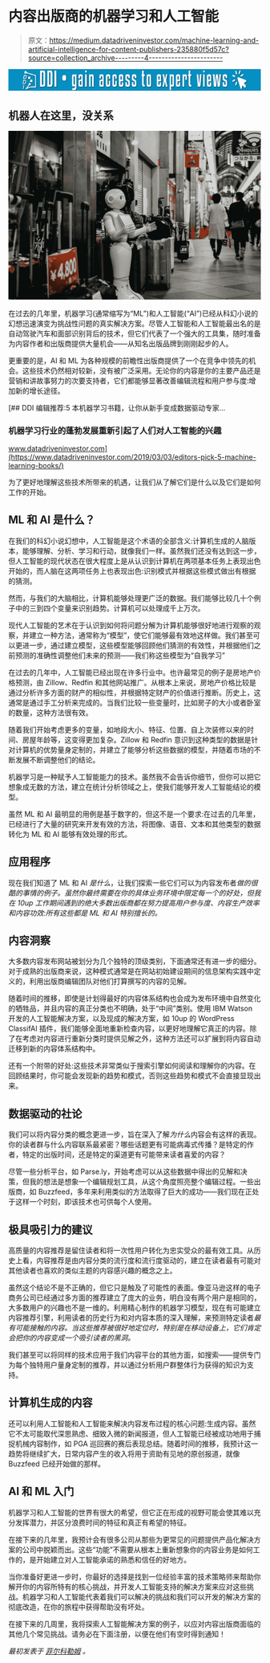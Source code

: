 # 内容出版商的机器学习和人工智能

> 原文：<https://medium.datadriveninvestor.com/machine-learning-and-artificial-intelligence-for-content-publishers-235880f5d57c?source=collection_archive---------4----------------------->

[![](img/1f2cc857cff32283cfa496348cf4da1b.png)](https://upscri.be/b2a0d6/)

## 机器人在这里，没关系

![](img/59fec62f895de01602891b257393c422.png)

在过去的几年里，机器学习(通常缩写为“ML”)和人工智能(“AI”)已经从科幻小说的幻想迅速演变为挑战性问题的真实解决方案。尽管人工智能和人工智能最出名的是自动驾驶汽车和面部识别背后的技术，但它们代表了一个强大的工具集，随时准备为内容作者和出版商提供大量机会——从知名出版品牌到刚刚起步的人。

更重要的是，AI 和 ML 为各种规模的前瞻性出版商提供了一个在竞争中领先的机会。这些技术仍然相对较新，没有被广泛采用。无论你的内容是你的主要产品还是营销和讲故事努力的次要支持者，它们都能够显著改善编辑流程和用户参与度:增加新的增长途径。

[](https://www.datadriveninvestor.com/2019/03/03/editors-pick-5-machine-learning-books/) [## DDI 编辑推荐:5 本机器学习书籍，让你从新手变成数据驱动专家…

### 机器学习行业的蓬勃发展重新引起了人们对人工智能的兴趣

www.datadriveninvestor.com](https://www.datadriveninvestor.com/2019/03/03/editors-pick-5-machine-learning-books/) 

为了更好地理解这些技术所带来的机遇，让我们从了解它们是什么以及它们是如何工作的开始。

## ML 和 AI 是什么？

在我们的科幻小说幻想中，人工智能是这个术语的全部含义:计算机生成的人脑版本，能够理解、分析、学习和行动，就像我们一样。虽然我们还没有达到这一步，但人工智能的现代状态在很大程度上是从认识到计算机在两项基本任务上表现出色开始的，而人脑在这两项任务上也表现出色:识别模式并根据这些模式做出有根据的猜测。

然而，与我们的大脑相比，计算机能够处理更广泛的数据。我们能够比较几十个例子中的三到四个变量来识别趋势。计算机可以处理成千上万次。

现代人工智能的艺术在于认识到如何将问题分解为计算机能够很好地进行观察的观察，并建立一种方法，通常称为“模型”，使它们能够最有效地这样做。我们甚至可以更进一步，通过建立模型，这些模型能够回顾他们猜测的有效性，并根据他们之前预测的准确性调整他们未来的预测——我们称这些模型为“自我学习”

在过去的几年中，人工智能已经出现在许多行业中。也许最常见的例子是房地产价格预测，由 Zillow、Redfin 和其他网站推广。从根本上来说，房地产价格比较是通过分析许多方面的财产的相似性，并根据特定财产的价值进行推断。历史上，这通常是通过手工分析来完成的。当我们比较一些变量时，比如房子的大小或者卧室的数量，这种方法很有效。

随着我们开始考虑更多的变量，如地段大小、特征、位置、自上次装修以来的时间、房屋年龄等，这变得更加复杂。Zillow 和 Redfin 意识到这种类型的数据是针对计算机的优势量身定制的，并建立了能够分析这些数据的模型，并随着市场的不断发展不断调整他们的结论。

机器学习是一种赋予人工智能能力的技术。虽然我不会告诉你细节，但你可以把它想象成无数的方法，建立在统计分析领域之上，使我们能够开发人工智能结论的模型。

虽然 ML 和 AI 最明显的用例是基于数字的，但这不是一个要求:在过去的几年里，已经进行了大量的研究来开发有效的方法，将图像、语音、文本和其他类型的数据转化为 ML 和 AI 能够有效处理的形式。

## 应用程序

现在我们知道了 ML 和 AI *是什么*，让我们探索一些它们可以为内容发布者*做的很酷的事情的例子。虽然你最终需要在你的具体业务环境中限定每一个的好处，但我在 10up 工作期间遇到的绝大多数出版商都在努力提高用户参与度、内容生产效率和内容功效:所有这些都是 ML 和 AI 特别擅长的。*

## 内容洞察

大多数内容发布网站被划分为几个独特的顶级类别，下面通常还有进一步的细分。对于成熟的出版商来说，这种模式通常是在网站初始建设期间的信息架构实践中定义的，利用出版商编辑团队对他们打算撰写的内容的见解。

随着时间的推移，即使是计划得最好的内容体系结构也会成为发布环境中自然变化的牺牲品，并且内容的真正分类也不明确，处于“中间”类别。使用 IBM Watson 开发的人工智能解决方案，以及现成的解决方案，如 10up 的 WordPress ClassifAI 插件，我们能够全面地重新检查内容，以更好地理解它真正的内容。除了在考虑对内容进行重新分类时提供见解之外，这种方法还可以扩展到将内容自动迁移到新的内容体系结构中。

还有一个附带的好处:这些技术非常类似于搜索引擎如何阅读和理解你的内容。在回顾结果时，你可能会发现新的趋势和模式，否则这些趋势和模式不会直接显现出来。

## 数据驱动的社论

我们可以将内容分类的概念更进一步，旨在深入了解*为什么*内容会有这样的表现。你的读者群与什么内容联系最紧密？哪些话题更有可能病毒式传播？是特定的作者，特定的出版时间，还是特定的渠道更有可能带来读者喜爱的内容？

尽管一些分析平台，如 Parse.ly，开始考虑可以从这些数据中得出的见解和决策，但我的想法是想象一个编辑规划工具，从这个角度照亮整个编辑过程。一些出版商，如 Buzzfeed，多年来利用类似的方法取得了巨大的成功——我们现在正处于这样一个时刻，即该技术也可供每个人使用。

## 极具吸引力的建议

高质量的内容推荐是留住读者和将一次性用户转化为忠实受众的最有效工具。从历史上看，内容推荐是由内容分类的流行度和流行度驱动的，建立在读者最有可能对其他读者也喜欢的类似主题的内容感兴趣的概念之上。

虽然这个结论不是不正确的，但它只是触及了可能性的表面。像亚马逊这样的电子商务公司已经通过多方面的推荐建立了庞大的业务，明白没有两个用户是相同的，大多数用户的兴趣也不是一维的。利用精心制作的机器学习模型，现在有可能建立内容推荐引擎，利用读者的历史行为和对内容本质的深入理解，来预测特定读者*最有可能接触的内容。当这些推荐被很好地定位时，特别是在移动设备上，它们肯定会把你的内容变成一个吸引读者的黑洞。*

我们甚至可以将同样的技术应用于我们内容平台的其他方面，如搜索——提供专门为每个独特用户量身定制的推荐，并以通过分析用户群整体行为获得的知识为支持。

## 计算机生成的内容

还可以利用人工智能和人工智能来解决内容发布过程的核心问题:生成内容。虽然它不太可能取代深思熟虑、细致入微的新闻报道，但人工智能已经被成功地用于捕捉机械内容制作，如 PGA 巡回赛的赛后表现总结。随着时间的推移，我预计这一趋势将继续扩大，日常内容产生的收入将用于资助有见地的原创报道，就像 Buzzfeed 已经开始做的那样。

## AI 和 ML 入门

机器学习和人工智能的世界有很大的希望，但它正在形成的视野可能会使其难以充分发挥潜力，并区分浪费时间的特征和真正有希望的特征。

在接下来的几年里，我预计会有很多公司从那些为更常见的问题提供产品化解决方案的公司中脱颖而出。这些“功能”不需要从根本上重新想象你的内容业务是如何工作的，是开始建立对人工智能承诺的熟悉和信任的好地方。

当你准备好更进一步时，你最好的选择是找到一位经验丰富的技术策略师来帮助你解开你的内容所特有的核心挑战，并开发人工智能支持的解决方案来应对这些挑战。机器学习和人工智能代表着我们可以解决的挑战和我们可以开发的解决方案的彻底改造，在你的旅程中获得帮助没有坏处。

在接下来的几周里，我将探索人工智能解决方案的例子，以应对内容出版商面临的其他几个常见挑战。请务必在下面注册，以便在他们有空时得到通知！

*最初发表于* [*菲尔科勒姆*](https://philcrumm.com/2019/05/20/machine-learning-and-artificial-intelligence-for-content-publishers/) *。*